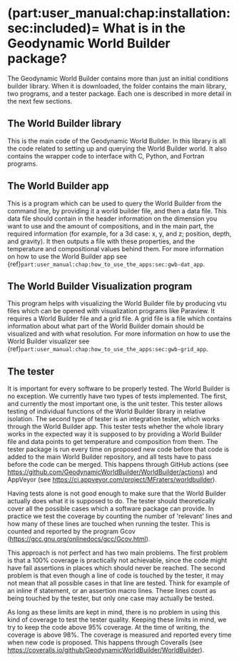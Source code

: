 (part:user_manual:chap:installation:sec:included)=
What is in the Geodynamic World Builder package?
================================================

The Geodynamic World Builder contains more than just an initial conditions builder library.
When it is downloaded, the folder contains the main library, two programs, and a tester package. Each one is described in more detail in the next few sections.

The World Builder library
-------------------------

This is the main code of the Geodynamic World Builder.
In this library is all the code related to setting up and querying the World Builder world.
It also contains the wrapper code to interface with C, Python, and Fortran programs.

The World Builder app
---------------------

This is a program which can be used to query the World Builder from the command line, by providing it a world builder file, and then a data file.
This data file should contain in the header information on the dimension you want to use and the amount of compositions, and in the main part, the required information (for example, for a 3d case: x, y, and z; position, depth, and gravity).
 It then outputs a file with these properties, and the temperature and compositional values behind them.
 For more information on how to use the World Builder app see {ref}`part:user_manual:chap:how_to_use_the_apps:sec:gwb-dat_app`.

The World Builder Visualization program
---------------------------------------

This program helps with visualizing the World Builder file by producing vtu files which can be opened with visualization programs like Paraview.
It requires a World Builder file and a grid file.
A grid file is a file which contains information about what part of the World Builder domain should be visualized and with what resolution.
For more information on how to use the World Builder visualizer see {ref}`part:user_manual:chap:how_to_use_the_apps:sec:gwb-grid_app`.

The tester
----------

It is important for every software to be properly tested.
The World Builder is no exception.
We currently have two types of tests implemented.
The first, and currently the most important one, is the unit tester.
This tester allows testing of individual functions of the World Builder library in relative isolation.
The second type of tester is an integration tester, which works through the World Builder app.
This tester tests whether the whole library works in the expected way it is supposed to by providing a World Builder file and data points to get temperature and composition from them.
The tester package is run every time on proposed new code before that code is added to the main World Builder repository, and all tests have to pass before the code can be merged.
This happens through GitHub actions (see <https://github.com/GeodynamicWorldBuilder/WorldBuilder/actions>) and AppVeyor (see <https://ci.appveyor.com/project/MFraters/worldbuilder>).

Having tests alone is not good enough to make sure that the World Builder actually does what it is supposed to do.
The tester should theoretically cover all the possible cases which a software package can provide.
In practice we test the coverage by counting the number of 'relevant' lines and how many of these lines are touched when running the tester.
This is counted and reported by the program Gcov (<https://gcc.gnu.org/onlinedocs/gcc/Gcov.html>).

This approach is not perfect and has two main problems.
The first problem is that a 100% coverage is practically not achievable, since the code might have fail assertions in places which should never be reached.
The second problem is that even though a line of code is touched by the tester, it may not mean that all possible cases in that line are tested.
Think for example of an inline if statement, or an assertion macro lines.
These lines count as being touched by the tester, but only one case may actually be tested.

As long as these limits are kept in mind, there is no problem in using this kind of coverage to test the tester quality.
Keeping these limits in mind, we try to keep the code above 95% coverage.
At the time of writing, the coverage is above 98%.
The coverage is measured and reported every time when new code is proposed.
This happens through Coveralls (see <https://coveralls.io/github/GeodynamicWorldBuilder/WorldBuilder>).
